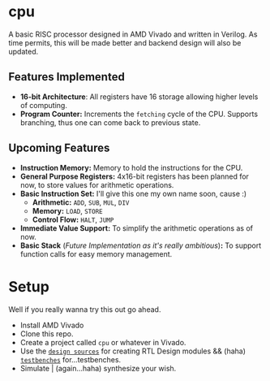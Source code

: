 # cpu

A basic RISC processor designed in AMD Vivado and written in Verilog. As time permits, this will be made better and backend design will also be updated.

## Features Implemented
- **16-bit Architecture**: All registers have 16 storage allowing higher levels of computing.
- **Program Counter:** Increments the `fetching` cycle of the CPU. Supports branching, thus one can come back to previous state.

## Upcoming Features
- **Instruction Memory:** Memory to hold the instructions for the CPU. 
- **General Purpose Registers:** 4x16-bit registers has been planned for now, to store values for arithmetic operations.
- **Basic Instruction Set:** I'll give this one my own name soon, cause :)
    - **Arithmetic:** `ADD`, `SUB`, `MUL`, `DIV`
    - **Memory:** `LOAD`, `STORE`
    - **Control Flow:** `HALT`, `JUMP`
- **Immediate Value Support:** To simplify the arithmetic operations as of now.
- **Basic Stack** (*Future Implementation as it's really ambitious*)**:** To support function calls for easy memory management.

# Setup
Well if you really wanna try this out go ahead.
- Install AMD Vivado
- Clone this repo.
- Create a project called `cpu` or whatever in Vivado.
- Use the [`design sources`](design%20sources/) for creating RTL Design modules && (haha) [`testbenches`](testbenches/) for...testbenches.
- Simulate | (again...haha) synthesize your wish.